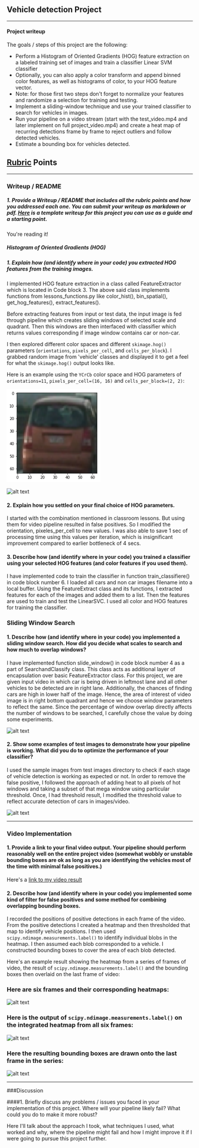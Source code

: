 ## Vehicle detection Project
---

#### Project writeup

The goals / steps of this project are the following:

* Perform a Histogram of Oriented Gradients (HOG) feature extraction on a labeled training set of images and train a classifier Linear SVM classifier
* Optionally, you can also apply a color transform and append binned color features, as well as histograms of color, to your HOG feature vector.
* Note: for those first two steps don't forget to normalize your features and randomize a selection for training and testing.
* Implement a sliding-window technique and use your trained classifier to search for vehicles in images.
* Run your pipeline on a video stream (start with the test_video.mp4 and later implement on full project_video.mp4) and create a heat map of recurring detections frame by frame to reject outliers and follow detected vehicles.
* Estimate a bounding box for vehicles detected.

[//]: # (Image References)
[image1]: ./writeup_dir/hog1.png
[image2]: ./writeup_dir/hog2.jpg
[image3]: ./writeup_dir/slide1.jpg
[image4]: ./writeup_dir/pipeline1.jpg
[image5]: ./writeup_dir/bboxes_and_heat.png
[image6]: ./writeup_dir/labels_map.png
[image7]: ./writeup_dir/output_bboxes.png
[video1]: ./project_video.mp4

## [Rubric](https://review.udacity.com/#!/rubrics/513/view) Points

---

### Writeup / README

##### 1. Provide a Writeup / README that includes all the rubric points and how you addressed each one.  You can submit your writeup as markdown or pdf.  [Here](https://github.com/udacity/CarND-Vehicle-Detection/blob/master/writeup_template.md) is a template writeup for this project you can use as a guide and a starting point.

You're reading it!

##### Histogram of Oriented Gradients (HOG)

##### 1. Explain how (and identify where in your code) you extracted HOG features from the training images.

I implemented HOG feature extraction in a class called FeatureExtractor which is located in Code block 3. The above said class implements functions from lessons_functions.py like color_hist(), bin_spatial(), get_hog_features(), extract_features().

Before extracting features from input or test data, the input image is fed through pipeline which creates sliding windows of selected scale and quadrant.
Then this windows are then interfaced with classifier which returns values corresponding if image window contains car or non-car.

I then explored different color spaces and different `skimage.hog()` parameters (`orientations`, `pixels_per_cell`, and `cells_per_block`).  I grabbed random image from 'vehicle' classes and displayed it to get a feel for what the `skimage.hog()` output looks like.

Here is an example using the `YCrCb` color space and HOG parameters of `orientations=11`, `pixels_per_cell=(16, 16)` and `cells_per_block=(2, 2)`:

![alt text][image1]

![alt text][image2]

#### 2. Explain how you settled on your final choice of HOG parameters.

I started with the combination mentioned in classroom lessons. But using them for video pipeline resulted in false positives. So I modified the orientation, pixeles_per_cell to new values. I was also able to save 1 sec of processing time using this values per iteration, which is insignificant improvement compared to earlier bottleneck of 4 secs.

#### 3. Describe how (and identify where in your code) you trained a classifier using your selected HOG features (and color features if you used them).

I have implemented code to train the classifier in function train_classifiere() in code block number 6.
I loaded all cars and non car images filename into a local buffer. Using the FeatureExtract class and its functions, I extracted features for each of the images and added them to a list. Then the features are used to train and test the LinearSVC. I used all color and HOG features for training the classifier.

### Sliding Window Search

#### 1. Describe how (and identify where in your code) you implemented a sliding window search.  How did you decide what scales to search and how much to overlap windows?

I have implemented function slide_window() in code block number 4 as a part of SearchandClassify class. This class acts as additional layer of encapsulation over basic FeatureExtractor class.
For this project, we are given input video in which car is being driven in leftmost lane and all other vehicles to be detected are in right lane. Additionally, the chances of finding cars are high in lower half of the image. Hence, the area of interest of video image is in right bottom quadrant and hence we choose window parameters to reflect the same.
Since the percentage of window overlap directly affects the number of windows to be searched, I carefully chose the value by doing some experiments.

![alt text][image3]

#### 2. Show some examples of test images to demonstrate how your pipeline is working.  What did you do to optimize the performance of your classifier?

I used the sample images from test images directory to check if each stage of vehicle detection is working as expected or not. In order to remove the false positive, I followed the approach of adding heat to all pixels of hot windows and taking a subset of that mega window using particular threshold. Once, I had threshold result, I modified the threshold value to reflect accurate detection of cars in images/video.

![alt text][image4]

---

### Video Implementation

#### 1. Provide a link to your final video output.  Your pipeline should perform reasonably well on the entire project video (somewhat wobbly or unstable bounding boxes are ok as long as you are identifying the vehicles most of the time with minimal false positives.)

Here's a [link to my video result](./output_images/project_video_output.mp4)


#### 2. Describe how (and identify where in your code) you implemented some kind of filter for false positives and some method for combining overlapping bounding boxes.

I recorded the positions of positive detections in each frame of the video.  From the positive detections I created a heatmap and then thresholded that map to identify vehicle positions.  I then used `scipy.ndimage.measurements.label()` to identify individual blobs in the heatmap.  I then assumed each blob corresponded to a vehicle.  I constructed bounding boxes to cover the area of each blob detected.

Here's an example result showing the heatmap from a series of frames of video, the result of `scipy.ndimage.measurements.label()` and the bounding boxes then overlaid on the last frame of video:

### Here are six frames and their corresponding heatmaps:

![alt text][image5]

### Here is the output of `scipy.ndimage.measurements.label()` on the integrated heatmap from all six frames:
![alt text][image6]

### Here the resulting bounding boxes are drawn onto the last frame in the series:
![alt text][image7]

---

###Discussion

####1. Briefly discuss any problems / issues you faced in your implementation of this project.  Where will your pipeline likely fail?  What could you do to make it more robust?

Here I'll talk about the approach I took, what techniques I used, what worked and why, where the pipeline might fail and how I might improve it if I were going to pursue this project further.
